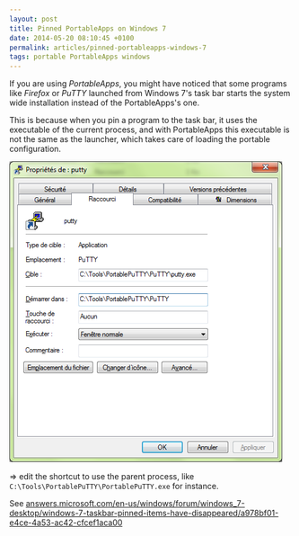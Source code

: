 ```yaml
---
layout: post
title: Pinned PortableApps on Windows 7
date: 2014-05-20 08:10:45 +0100
permalink: articles/pinned-portableapps-windows-7
tags: portable PortableApps windows
---
```

If you are using _PortableApps_, you might have noticed that some programs like _Firefox_ or _PuTTY_ launched from Windows 7's task bar starts the system wide installation instead of the PortableApps's one.

This is because when you pin a program to the task bar, it uses the executable of the current process, and with PortableApps this executable is not the same as the launcher, which takes care of loading the portable configuration.

![Putty shortcut](/assets/blog/win7_taskbar_pinned_putty.png)

=> edit the shortcut to use the parent process, like `C:\Tools\PortablePuTTY\PortablePuTTY.exe` for instance.

See [answers.microsoft.com/en-us/windows/forum/windows_7-desktop/windows-7-taskbar-pinned-items-have-disappeared/a978bf01-e4ce-4a53-ac42-cfcef1aca00](http://answers.microsoft.com/en-us/windows/forum/windows_7-desktop/windows-7-taskbar-pinned-items-have-disappeared/a978bf01-e4ce-4a53-ac42-cfcef1aca00)
